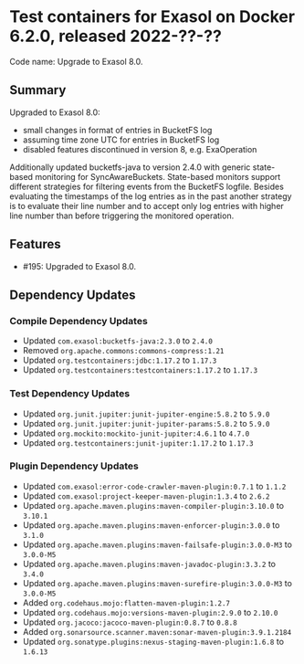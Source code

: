 # Test containers for Exasol on Docker 6.2.0, released 2022-??-??

Code name: Upgrade to Exasol 8.0.

## Summary

Upgraded to Exasol 8.0:
* small changes in format of entries in BucketFS log
* assuming time zone UTC for entries in BucketFS log
* disabled features discontinued in version 8, e.g. ExaOperation

Additionally updated bucketfs-java to version 2.4.0 with generic state-based monitoring for SyncAwareBuckets.  State-based monitors support different strategies for filtering events from the BucketFS logfile. Besides evaluating the timestamps of the log entries as in the past another strategy is to evaluate their line number and to accept only log entries with higher line number than before triggering the monitored operation.

## Features

* #195: Upgraded to Exasol 8.0.

## Dependency Updates

### Compile Dependency Updates

* Updated `com.exasol:bucketfs-java:2.3.0` to `2.4.0`
* Removed `org.apache.commons:commons-compress:1.21`
* Updated `org.testcontainers:jdbc:1.17.2` to `1.17.3`
* Updated `org.testcontainers:testcontainers:1.17.2` to `1.17.3`

### Test Dependency Updates

* Updated `org.junit.jupiter:junit-jupiter-engine:5.8.2` to `5.9.0`
* Updated `org.junit.jupiter:junit-jupiter-params:5.8.2` to `5.9.0`
* Updated `org.mockito:mockito-junit-jupiter:4.6.1` to `4.7.0`
* Updated `org.testcontainers:junit-jupiter:1.17.2` to `1.17.3`

### Plugin Dependency Updates

* Updated `com.exasol:error-code-crawler-maven-plugin:0.7.1` to `1.1.2`
* Updated `com.exasol:project-keeper-maven-plugin:1.3.4` to `2.6.2`
* Updated `org.apache.maven.plugins:maven-compiler-plugin:3.10.0` to `3.10.1`
* Updated `org.apache.maven.plugins:maven-enforcer-plugin:3.0.0` to `3.1.0`
* Updated `org.apache.maven.plugins:maven-failsafe-plugin:3.0.0-M3` to `3.0.0-M5`
* Updated `org.apache.maven.plugins:maven-javadoc-plugin:3.3.2` to `3.4.0`
* Updated `org.apache.maven.plugins:maven-surefire-plugin:3.0.0-M3` to `3.0.0-M5`
* Added `org.codehaus.mojo:flatten-maven-plugin:1.2.7`
* Updated `org.codehaus.mojo:versions-maven-plugin:2.9.0` to `2.10.0`
* Updated `org.jacoco:jacoco-maven-plugin:0.8.7` to `0.8.8`
* Added `org.sonarsource.scanner.maven:sonar-maven-plugin:3.9.1.2184`
* Updated `org.sonatype.plugins:nexus-staging-maven-plugin:1.6.8` to `1.6.13`
